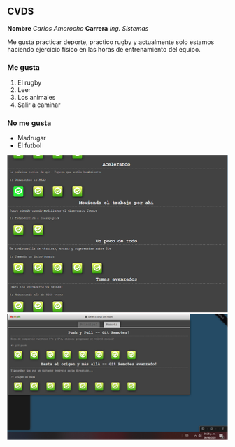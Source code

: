 ## CVDS

**Nombre** *Carlos Amorocho*
**Carrera** *Ing. Sistemas*

Me gusta practicar deporte, practico rugby y actualmente solo estamos 
haciendo ejercicio físico en las horas de entrenamiento del equipo.

### Me gusta
1. El rugby
2. Leer
3. Los animales
4. Salir a caminar

### No me gusta
* Madrugar
* El futbol

![Screenshot](Main.png)
![Screenshot](Remote.png)
